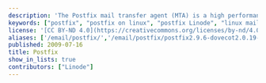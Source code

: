 ```yaml
---
description: 'The Postfix mail transfer agent (MTA) is a high performance, open source email server solution. These guides will help you get Postfix running on your Linode, with detailed instructions for configuring it to work with a variety of other communications-related software systems.'
keywords: ["postfix", "postfix on linux", "postfix Linode", "linux mail server"]
license: '[CC BY-ND 4.0](https://creativecommons.org/licenses/by-nd/4.0)'
aliases: ['/email/postfix/','/email/postfix/postfix2.9.6-dovecot2.0.19-mysql/']
published: 2009-07-16
title: Postfix
show_in_lists: true
contributors: ["Linode"]
---
```



